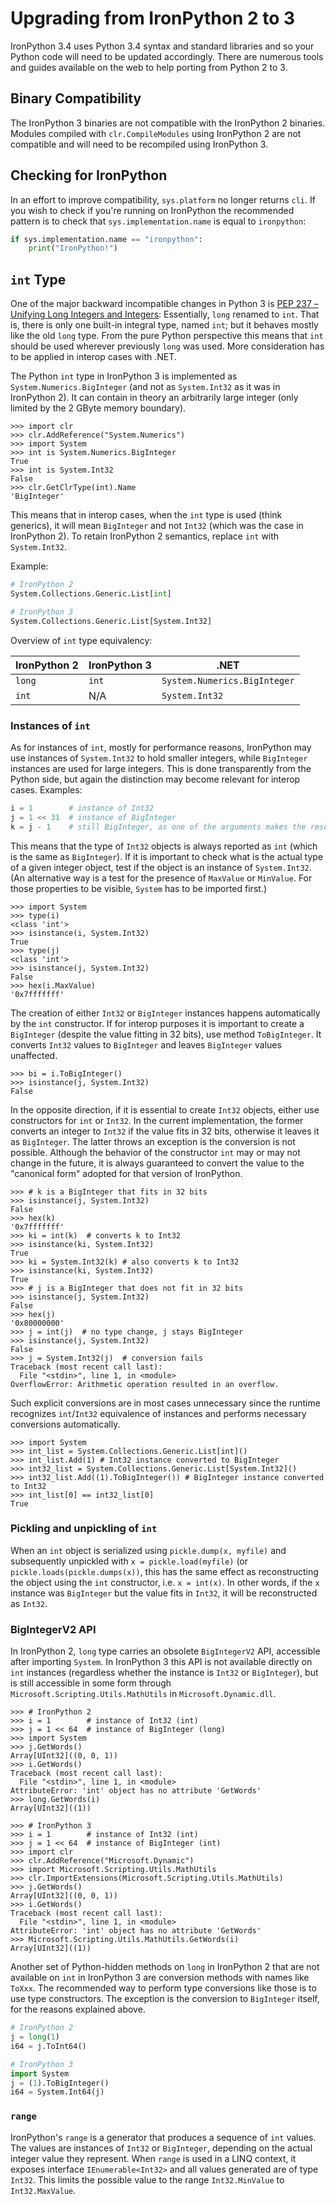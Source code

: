 # Upgrading from IronPython 2 to 3

IronPython 3.4 uses Python 3.4 syntax and standard libraries and so your Python code will need to be updated accordingly. There are numerous tools and guides available on the web to help porting from Python 2 to 3.

## Binary Compatibility

The IronPython 3 binaries are not compatible with the IronPython 2 binaries. Modules compiled with `clr.CompileModules` using IronPython 2 are not compatible and will need to be recompiled using IronPython 3.

## Checking for IronPython

In an effort to improve compatibility, `sys.platform` no longer returns `cli`. If you wish to check if you're running on IronPython the recommended pattern is to check that `sys.implementation.name` is equal to `ironpython`:

```Python
if sys.implementation.name == "ironpython":
    print("IronPython!")
```

## `int` Type

One of the major backward incompatible changes in Python 3 is [PEP 237 – Unifying Long Integers and Integers][PEP 0237]: Essentially, `long` renamed to `int`. That is, there is only one built-in integral type, named `int`; but it behaves mostly like the old `long` type. From the pure Python perspective this means that `int` should be used wherever previously `long` was used. More consideration has to be applied in interop cases with .NET.

The Python `int` type in IronPython 3 is implemented as `System.Numerics.BigInteger` (and not as `System.Int32` as it was in IronPython 2). It can contain in theory an arbitrarily large integer (only limited by the 2 GByte memory boundary).

```pycon
>>> import clr
>>> clr.AddReference("System.Numerics")
>>> import System
>>> int is System.Numerics.BigInteger
True
>>> int is System.Int32
False
>>> clr.GetClrType(int).Name
'BigInteger'
```

This means that in interop cases, when the `int` type is used (think generics), it will mean `BigInteger` and not `Int32` (which was the case in IronPython 2). To retain IronPython 2 semantics, replace `int` with `System.Int32`.

Example:

```python
# IronPython 2
System.Collections.Generic.List[int]
```

```python
# IronPython 3
System.Collections.Generic.List[System.Int32]
```

Overview of `int` type equivalency:

| IronPython 2 | IronPython 3 | .NET                         |
| ------------ | ------------ | ---------------------------- |
| `long`       | `int`        | `System.Numerics.BigInteger` |
| `int`        | N/A          | `System.Int32`               |

### Instances of `int`

As for instances of `int`, mostly for performance reasons, IronPython may use instances of `System.Int32` to hold smaller integers, while `BigInteger` instances are used for large integers. This is done transparently from the Python side, but again the distinction may become relevant for interop cases. Examples:

```python
i = 1        # instance of Int32
j = 1 << 31  # instance of BigInteger
k = j - 1    # still BigInteger, as one of the arguments makes the result type BigInteger
```

This means that the type of `Int32` objects is always reported as `int` (which is the same as `BigInteger`). If it is important to check what is the actual type of a given integer object, test if the object is an instance of `System.Int32`. (An alternative way is a test for the presence of `MaxValue` or `MinValue`. For those properties to be visible, `System` has to be imported first.)

```pycon
>>> import System
>>> type(i)
<class 'int'>
>>> isinstance(i, System.Int32)
True
>>> type(j)
<class 'int'>
>>> isinstance(j, System.Int32)
False
>>> hex(i.MaxValue)
'0x7fffffff'
```

The creation of either `Int32` or `BigInteger` instances happens automatically by the `int` constructor. If for interop purposes it is important to create a `BigInteger` (despite the value fitting in 32 bits), use method `ToBigInteger`. It converts `Int32` values to `BigInteger` and leaves `BigInteger` values unaffected. 

```pycon
>>> bi = i.ToBigInteger()
>>> isinstance(j, System.Int32)
False
```

In the opposite direction, if it is essential to create `Int32` objects, either use constructors for `int` or `Int32`. In the current implementation, the former converts an integer to `Int32` if the value fits in 32 bits, otherwise it leaves it as `BigInteger`. The latter throws an exception is the conversion is not possible. Although the behavior of the constructor `int` may or may not change in the future, it is always guaranteed to convert the value to the "canonical form" adopted for that version of IronPython.

```pycon
>>> # k is a BigInteger that fits in 32 bits
>>> isinstance(j, System.Int32)
False
>>> hex(k)
'0x7fffffff'
>>> ki = int(k)  # converts k to Int32
>>> isinstance(ki, System.Int32)
True
>>> ki = System.Int32(k) # also converts k to Int32
>>> isinstance(ki, System.Int32)
True
>>> # j is a BigInteger that does not fit in 32 bits
>>> isinstance(j, System.Int32)
False
>>> hex(j)
'0x80000000'
>>> j = int(j)  # no type change, j stays BigInteger
>>> isinstance(j, System.Int32)
False
>>> j = System.Int32(j)  # conversion fails
Traceback (most recent call last):
  File "<stdin>", line 1, in <module>
OverflowError: Arithmetic operation resulted in an overflow.
```

Such explicit conversions are in most cases unnecessary since the runtime recognizes `int`/`Int32` equivalence of instances and performs necessary conversions automatically.

```pycon
>>> import System
>>> int_list = System.Collections.Generic.List[int]()
>>> int_list.Add(1) # Int32 instance converted to BigInteger
>>> int32_list = System.Collections.Generic.List[System.Int32]()
>>> int32_list.Add((1).ToBigInteger()) # BigInteger instance converted to Int32
>>> int_list[0] == int32_list[0]
True
```

### Pickling and unpickling of `int`

When an `int` object is serialized using `pickle.dump(x, myfile)` and subsequently unpickled with `x = pickle.load(myfile)` (or `pickle.loads(pickle.dumps(x))`, this has the same effect as reconstructing the object using the `int` constructor, i.e. `x = int(x)`. In other words, if the `x` instance was `BigInteger` but the value fits in `Int32`, it will be reconstructed as `Int32`.

### BigIntegerV2 API

In IronPython 2, `long` type carries an obsolete `BigIntegerV2` API, accessible after importing `System`. In IronPython 3 this API is not available directly on `int` instances (regardless whether the instance is `Int32` or `BigInteger`), but is still accessible in some form through `Microsoft.Scripting.Utils.MathUtils` in `Microsoft.Dynamic.dll`.

```pycon
>>> # IronPython 2
>>> i = 1        # instance of Int32 (int)
>>> j = 1 << 64  # instance of BigInteger (long)
>>> import System
>>> j.GetWords()
Array[UInt32]((0, 0, 1))
>>> i.GetWords()
Traceback (most recent call last):
  File "<stdin>", line 1, in <module>
AttributeError: 'int' object has no attribute 'GetWords'
>>> long.GetWords(i)
Array[UInt32]((1))
```

```pycon
>>> # IronPython 3
>>> i = 1        # instance of Int32 (int)
>>> j = 1 << 64  # instance of BigInteger (int)
>>> import clr
>>> clr.AddReference("Microsoft.Dynamic")
>>> import Microsoft.Scripting.Utils.MathUtils
>>> clr.ImportExtensions(Microsoft.Scripting.Utils.MathUtils)
>>> j.GetWords()
Array[UInt32]((0, 0, 1))
>>> i.GetWords()
Traceback (most recent call last):
  File "<stdin>", line 1, in <module>
AttributeError: 'int' object has no attribute 'GetWords'
>>> Microsoft.Scripting.Utils.MathUtils.GetWords(i)
Array[UInt32]((1))
```

Another set of Python-hidden methods on `long` in IronPython 2 that are not available on `int` in IronPython 3 are conversion methods with names like `ToXxx`. The recommended way to perform type conversions like those is to use type constructors. The exception is the conversion to `BigInteger` itself, for the reasons explained above.

```python
# IronPython 2
j = long(1)
i64 = j.ToInt64()
```

```python
# IronPython 3
import System
j = (1).ToBigInteger()
i64 = System.Int64(j)
```

### `range`

IronPython's `range` is a generator that produces a sequence of `int` values. The values are instances of `Int32` or `BigInteger`, depending on the actual integer value they represent. When `range` is used in a LINQ context, it exposes interface `IEnumerable<Int32>` and all values generated are of type `Int32`. This limits the possible value to the range `Int32.MinValue` to `Int32.MaxValue`.


[PEP 0237]: https://python.org/dev/peps/pep-0237

